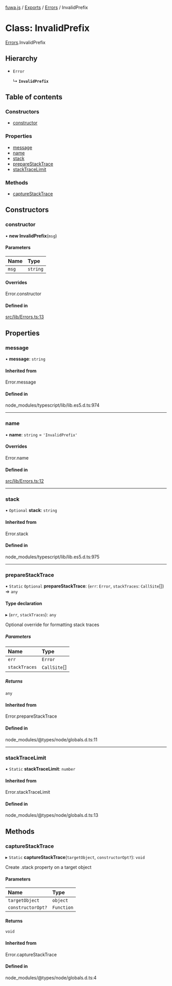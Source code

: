 [fuwa.js](../README.md) / [Exports](../modules.md) / [Errors](../modules/Errors.md) / InvalidPrefix

# Class: InvalidPrefix

[Errors](../modules/Errors.md).InvalidPrefix

## Hierarchy

- `Error`

  ↳ **`InvalidPrefix`**

## Table of contents

### Constructors

- [constructor](Errors.InvalidPrefix.md#constructor)

### Properties

- [message](Errors.InvalidPrefix.md#message)
- [name](Errors.InvalidPrefix.md#name)
- [stack](Errors.InvalidPrefix.md#stack)
- [prepareStackTrace](Errors.InvalidPrefix.md#preparestacktrace)
- [stackTraceLimit](Errors.InvalidPrefix.md#stacktracelimit)

### Methods

- [captureStackTrace](Errors.InvalidPrefix.md#capturestacktrace)

## Constructors

### constructor

• **new InvalidPrefix**(`msg`)

#### Parameters

| Name | Type |
| :------ | :------ |
| `msg` | `string` |

#### Overrides

Error.constructor

#### Defined in

[src/lib/Errors.ts:13](https://github.com/Fuwajs/Fuwa.js/blob/6865cb6/src/lib/Errors.ts#L13)

## Properties

### message

• **message**: `string`

#### Inherited from

Error.message

#### Defined in

node_modules/typescript/lib/lib.es5.d.ts:974

___

### name

• **name**: `string` = `'InvalidPrefix'`

#### Overrides

Error.name

#### Defined in

[src/lib/Errors.ts:12](https://github.com/Fuwajs/Fuwa.js/blob/6865cb6/src/lib/Errors.ts#L12)

___

### stack

• `Optional` **stack**: `string`

#### Inherited from

Error.stack

#### Defined in

node_modules/typescript/lib/lib.es5.d.ts:975

___

### prepareStackTrace

▪ `Static` `Optional` **prepareStackTrace**: (`err`: `Error`, `stackTraces`: `CallSite`[]) => `any`

#### Type declaration

▸ (`err`, `stackTraces`): `any`

Optional override for formatting stack traces

##### Parameters

| Name | Type |
| :------ | :------ |
| `err` | `Error` |
| `stackTraces` | `CallSite`[] |

##### Returns

`any`

#### Inherited from

Error.prepareStackTrace

#### Defined in

node_modules/@types/node/globals.d.ts:11

___

### stackTraceLimit

▪ `Static` **stackTraceLimit**: `number`

#### Inherited from

Error.stackTraceLimit

#### Defined in

node_modules/@types/node/globals.d.ts:13

## Methods

### captureStackTrace

▸ `Static` **captureStackTrace**(`targetObject`, `constructorOpt?`): `void`

Create .stack property on a target object

#### Parameters

| Name | Type |
| :------ | :------ |
| `targetObject` | `object` |
| `constructorOpt?` | `Function` |

#### Returns

`void`

#### Inherited from

Error.captureStackTrace

#### Defined in

node_modules/@types/node/globals.d.ts:4

